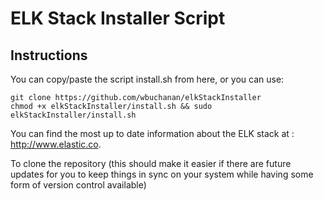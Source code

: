 # ELK Stack Installer Script

## Instructions
You can copy/paste the script install.sh from here, or you can use:

```
git clone https://github.com/wbuchanan/elkStackInstaller
chmod +x elkStackInstaller/install.sh && sudo elkStackInstaller/install.sh
```

You can find the most up to date information about the ELK stack at : http://www.elastic.co.

To clone the repository (this should make it easier if there are future updates for you to keep things in sync on your system while having some form of version control available)


